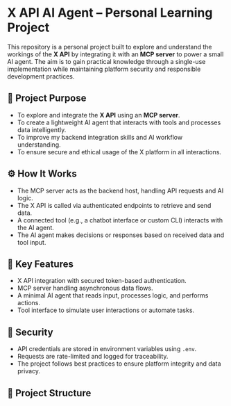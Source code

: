 # X API AI Agent – Personal Learning Project

This repository is a personal project built to explore and understand the workings of the **X API** by integrating it with an **MCP server** to power a small AI agent. The aim is to gain practical knowledge through a single-use implementation while maintaining platform security and responsible development practices.

## 🎯 Project Purpose

- To explore and integrate the **X API** using an **MCP server**.
- To create a lightweight AI agent that interacts with tools and processes data intelligently.
- To improve my backend integration skills and AI workflow understanding.
- To ensure secure and ethical usage of the X platform in all interactions.

## ⚙️ How It Works

- The MCP server acts as the backend host, handling API requests and AI logic.
- The X API is called via authenticated endpoints to retrieve and send data.
- A connected tool (e.g., a chatbot interface or custom CLI) interacts with the AI agent.
- The AI agent makes decisions or responses based on received data and tool input.

## 🧠 Key Features

- X API integration with secured token-based authentication.
- MCP server handling asynchronous data flows.
- A minimal AI agent that reads input, processes logic, and performs actions.
- Tool interface to simulate user interactions or automate tasks.

## 🔐 Security

- API credentials are stored in environment variables using `.env`.
- Requests are rate-limited and logged for traceability.
- The project follows best practices to ensure platform integrity and data privacy.

## 📁 Project Structure

